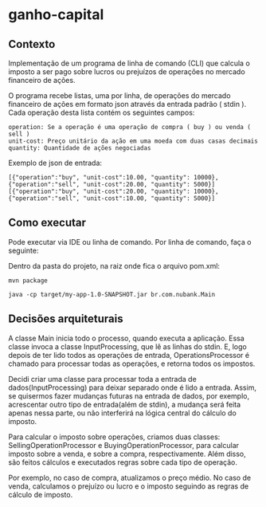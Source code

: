 # ganho-capital

## Contexto
Implementação de um programa de linha de comando (CLI) que calcula o imposto a
ser pago sobre lucros ou prejuízos de operações no mercado financeiro de ações.

O programa recebe listas, uma por linha, de operações do mercado financeiro de ações em formato
json através da entrada padrão ( stdin ). Cada operação desta lista contém os seguintes campos:
```
operation: Se a operação é uma operação de compra ( buy ) ou venda ( sell )
unit-cost: Preço unitário da ação em uma moeda com duas casas decimais
quantity: Quantidade de ações negociadas
```
Exemplo de json de entrada:

```
[{"operation":"buy", "unit-cost":10.00, "quantity": 10000},
{"operation":"sell", "unit-cost":20.00, "quantity": 5000}]
[{"operation":"buy", "unit-cost":20.00, "quantity": 10000},
{"operation":"sell", "unit-cost":10.00, "quantity": 5000}]
```

## Como executar

Pode executar via IDE ou linha de comando. 
Por linha de comando, faça o seguinte:

Dentro da pasta do projeto, na raiz onde fica o arquivo pom.xml:

```
mvn package

java -cp target/my-app-1.0-SNAPSHOT.jar br.com.nubank.Main
```

## Decisões arquiteturais

A classe Main inicia todo o processo, quando executa a aplicação. Essa classe invoca a classe InputProcessing, 
que lê as linhas do stdin. E, logo depois de ter lido todos as operações de entrada, OperationsProcessor é chamado para 
processar todas as operações, e retorna todos os impostos.

Decidi criar uma classe para processar toda a entrada de dados(InputProcessing) para deixar separado onde é lido a entrada.
Assim, se quisermos fazer mudanças futuras na entrada de dados, por exemplo, acrescentar outro tipo de entrada(além de stdin), 
a mudança será feita apenas nessa parte, ou não interferirá na lógica central do cálculo do imposto.

Para calcular o imposto sobre operações, criamos duas classes: SellingOperationProcessor e BuyingOperationProcessor, para 
calcular imposto sobre a venda, e sobre a compra, respectivamente. Além disso, são feitos cálculos e executados regras
sobre cada tipo de operação.

Por exemplo, no caso de compra, atualizamos o preço médio. No caso de venda, calculamos o prejuízo ou lucro e o imposto
seguindo as regras de cálculo de imposto.


